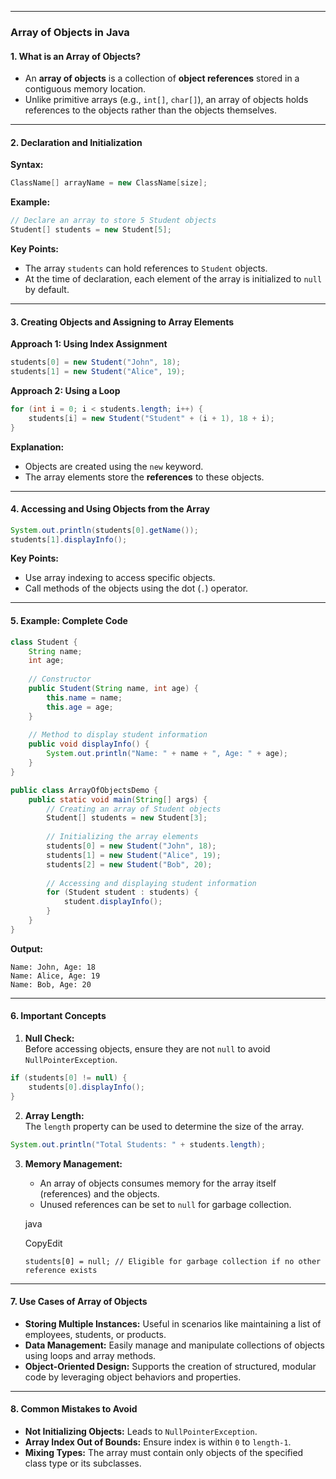 
---


### **Array of Objects in Java**

#### **1. What is an Array of Objects?**

- An **array of objects** is a collection of **object references** stored in a contiguous memory location.
- Unlike primitive arrays (e.g., `int[]`, `char[]`), an array of objects holds references to the objects rather than the objects themselves.

---

#### **2. Declaration and Initialization**

**Syntax:**

```java
ClassName[] arrayName = new ClassName[size];
```

**Example:**

```java
// Declare an array to store 5 Student objects
Student[] students = new Student[5];
```

**Key Points:**

- The array `students` can hold references to `Student` objects.
- At the time of declaration, each element of the array is initialized to `null` by default.

---

#### **3. Creating Objects and Assigning to Array Elements**

**Approach 1: Using Index Assignment**

```java
students[0] = new Student("John", 18);
students[1] = new Student("Alice", 19);
```

**Approach 2: Using a Loop**

```java
for (int i = 0; i < students.length; i++) {
    students[i] = new Student("Student" + (i + 1), 18 + i);
}
```

**Explanation:**

- Objects are created using the `new` keyword.
- The array elements store the **references** to these objects.

---

#### **4. Accessing and Using Objects from the Array**

```java
System.out.println(students[0].getName());
students[1].displayInfo();
```

**Key Points:**

- Use array indexing to access specific objects.
- Call methods of the objects using the dot (`.`) operator.

---

#### **5. Example: Complete Code**

```java
class Student {
    String name;
    int age;
	
    // Constructor
    public Student(String name, int age) {
        this.name = name;
        this.age = age;
    }
	
    // Method to display student information
    public void displayInfo() {
        System.out.println("Name: " + name + ", Age: " + age);
    }
}

public class ArrayOfObjectsDemo {
    public static void main(String[] args) {
        // Creating an array of Student objects
        Student[] students = new Student[3];
	
        // Initializing the array elements
        students[0] = new Student("John", 18);
        students[1] = new Student("Alice", 19);
        students[2] = new Student("Bob", 20);
	
        // Accessing and displaying student information
        for (Student student : students) {
            student.displayInfo();
        }
    }
}
```

**Output:**

```shell
Name: John, Age: 18  
Name: Alice, Age: 19  
Name: Bob, Age: 20  
```

---

#### **6. Important Concepts**

1. **Null Check:**  
    Before accessing objects, ensure they are not `null` to avoid `NullPointerException`.
    
```java
if (students[0] != null) {
    students[0].displayInfo();
}
```
    
2. **Array Length:**  
    The `length` property can be used to determine the size of the array.
    
```java
System.out.println("Total Students: " + students.length);
```
    
3. **Memory Management:**
    
    - An array of objects consumes memory for the array itself (references) and the objects.
    - Unused references can be set to `null` for garbage collection.
    
    java
    
    CopyEdit
    
    `students[0] = null; // Eligible for garbage collection if no other reference exists`
    

---

#### **7. Use Cases of Array of Objects**

- **Storing Multiple Instances:** Useful in scenarios like maintaining a list of employees, students, or products.
- **Data Management:** Easily manage and manipulate collections of objects using loops and array methods.
- **Object-Oriented Design:** Supports the creation of structured, modular code by leveraging object behaviors and properties.

---

#### **8. Common Mistakes to Avoid**

- **Not Initializing Objects:** Leads to `NullPointerException`.
- **Array Index Out of Bounds:** Ensure index is within `0` to `length-1`.
- **Mixing Types:** The array must contain only objects of the specified class type or its subclasses.